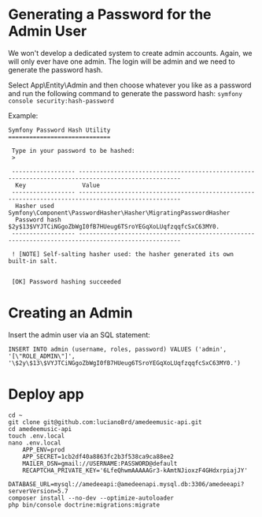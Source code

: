 # Generating a Password for the Admin User

We won't develop a dedicated system to create admin accounts. Again, we will only ever have one admin. The login will be admin and we need to generate the password hash.

Select App\Entity\Admin and then choose whatever you like as a password and run the following command to generate the password hash:
``` symfony console security:hash-password ```

Example:
```
Symfony Password Hash Utility
=============================

 Type in your password to be hashed:
 >

 ------------------ ---------------------------------------------------------------------------------------------------
  Key                Value
 ------------------ ---------------------------------------------------------------------------------------------------
  Hasher used        Symfony\Component\PasswordHasher\Hasher\MigratingPasswordHasher
  Password hash      $2y$13$VYJTCiNGgoZbWgI0fB7HUeug6TSroYEGqXoLUqfzqqfcSxC63MY0.
 ------------------ ---------------------------------------------------------------------------------------------------

 ! [NOTE] Self-salting hasher used: the hasher generated its own built-in salt.


 [OK] Password hashing succeeded
```

# Creating an Admin
Insert the admin user via an SQL statement:
```
INSERT INTO admin (username, roles, password) VALUES ('admin', '[\"ROLE_ADMIN\"]', '\$2y\$13\$VYJTCiNGgoZbWgI0fB7HUeug6TSroYEGqXoLUqfzqqfcSxC63MY0.')
```

# Deploy app
```
cd ~
git clone git@github.com:lucianoBrd/amedeemusic-api.git
cd amedeemusic-api
touch .env.local
nano .env.local
    APP_ENV=prod
    APP_SECRET=1cb2df40a8863fc2b3f538ca9ca88ee2
    MAILER_DSN=gmail://USERNAME:PASSWORD@default
    RECAPTCHA_PRIVATE_KEY='6LfeQhwmAAAAAGr3-kAmtNJioxzF4GHdxrpiajJY'
    DATABASE_URL=mysql://amedeeapi:@amedeenapi.mysql.db:3306/amedeeapi?serverVersion=5.7
composer install --no-dev --optimize-autoloader
php bin/console doctrine:migrations:migrate
```